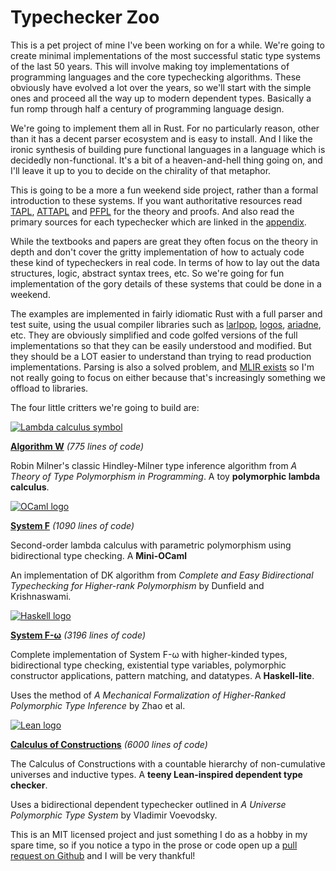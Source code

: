 # Typechecker Zoo

This is a pet project of mine I've been working on for a while. We're going to create minimal implementations of the most successful static type systems of the last 50 years. This will involve making toy implementations of programming languages and the core typechecking algorithms. These obviously have evolved a lot over the years, so we'll start with the simple ones and proceed all the way up to modern dependent types. Basically a fun romp through half a century of programming language design.

We're going to implement them all in Rust. For no particularly reason, other than it has a decent parser ecosystem and is easy to install. And I like the ironic synthesis of building pure functional languages in a language which is decidedly non-functional. It's a bit of a heaven-and-hell thing going on, and I'll leave it up to you to decide on the chirality of that metaphor.

This is going to be a more a fun weekend side project, rather than a formal introduction to these systems. If you want authoritative resources read [TAPL](https://www.cis.upenn.edu/~bcpierce/tapl/), [ATTAPL](https://www.cis.upenn.edu/~bcpierce/attapl/) and [PFPL](http://profs.sci.univr.it/~merro/files/harper.pdf) for the theory and proofs. And also read the primary sources for each typechecker which are linked in the [appendix](/appendices/bibliography.md).

While the textbooks and papers are great they often focus on the theory in depth and don't cover the gritty implementation of how to actualy code these kind of typecheckers in real code. In terms of how to lay out the data structures, logic, abstract syntax trees, etc. So we're going for fun implementation of the gory details of these systems that could be done in a weekend.

The examples are implemented in fairly idiomatic Rust with a full parser and test suite, using the usual compiler libraries such as [larlpop](https://lalrpop.github.io/lalrpop/), [logos](https://logos.maciej.codes/), [ariadne](https://github.com/zesterer/ariadne), etc. They are obviously simplified and code golfed versions of the full implementations so that they can be easily understood and modified. But they should be a LOT easier to understand than trying to read production implementations. Parsing is also a solved problem, and [MLIR exists](https://www.stephendiehl.com/posts/mlir_introduction/) so I'm not really going to focus on either because that's increasingly something we offload to libraries.

The four little critters we're going to build are:

<div class="type-system-section">
<a href="./foundations/lambda-calculus.html">
<img src="lambda.png" alt="Lambda calculus symbol" class="type-system-logo">
</a>

[**Algorithm W**](./foundations/lambda-calculus.html) *(775 lines of code)*

Robin Milner's classic Hindley-Milner type inference algorithm from *A Theory of Type Polymorphism in Programming*. A toy **polymorphic lambda calculus**.
</div>

<div class="type-system-section">
<a href="./implementations/system-f/system-f.html">
<img src="ocaml.png" alt="OCaml logo" class="type-system-logo">
</a>

[**System F**](./implementations/system-f/system-f.html) *(1090 lines of code)*

Second-order lambda calculus with parametric polymorphism using bidirectional type checking. A **Mini-OCaml**

An implementation of DK algorithm from *Complete and Easy Bidirectional Typechecking for Higher-rank Polymorphism* by Dunfield and Krishnaswami.
</div>

<div class="type-system-section">
<a href="./implementations/system-f-omega/system-f-omega.html">
<img src="haskell.png" alt="Haskell logo" class="type-system-logo">
</a>

[**System F-ω**](./implementations/system-f-omega/system-f-omega.html) *(3196 lines of code)*

Complete implementation of System F-ω with higher-kinded types, bidirectional type checking, existential type variables, polymorphic constructor applications, pattern matching, and datatypes. A **Haskell-lite**.

Uses the method of *A Mechanical Formalization of Higher-Ranked Polymorphic Type Inference* by Zhao et al.
</div>

<div class="type-system-section">
<a href="./implementations/coc/calculus-of-constructions.html">
<img src="lean.png" alt="Lean logo" class="type-system-logo">
</a>

[**Calculus of Constructions**](./implementations/coc/calculus-of-constructions.html) *(6000 lines of code)*

The Calculus of Constructions with a countable hierarchy of non-cumulative universes and inductive types. A **teeny Lean-inspired dependent type checker**.

Uses a bidirectional dependent typechecker outlined in *A Universe Polymorphic Type System* by Vladimir Voevodsky.
</div>

This is an MIT licensed project and just something I do as a hobby in my spare time, so if you notice a typo in the prose or code open up a [pull request on Github](https://github.com/sdiehl/typechecker-zoo) and I will be very thankful!
